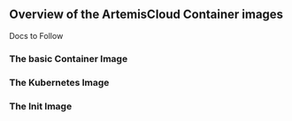 ## Overview of the ArtemisCloud Container images

Docs to Follow

### The basic Container Image

### The Kubernetes Image

### The Init Image
